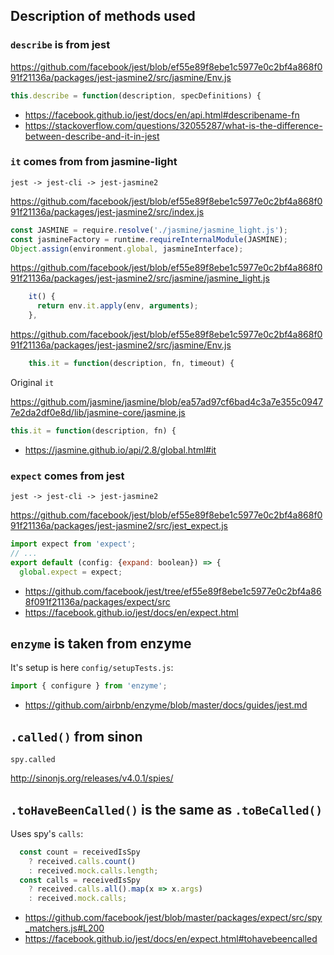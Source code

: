 ## Description of methods used

### `describe` is from jest

https://github.com/facebook/jest/blob/ef55e89f8ebe1c5977e0c2bf4a868f091f21136a/packages/jest-jasmine2/src/jasmine/Env.js

```javascript
this.describe = function(description, specDefinitions) {
```

- https://facebook.github.io/jest/docs/en/api.html#describename-fn
- https://stackoverflow.com/questions/32055287/what-is-the-difference-between-describe-and-it-in-jest

### `it` comes from from jasmine-light

`jest -> jest-cli -> jest-jasmine2`

https://github.com/facebook/jest/blob/ef55e89f8ebe1c5977e0c2bf4a868f091f21136a/packages/jest-jasmine2/src/index.js

```javascript
const JASMINE = require.resolve('./jasmine/jasmine_light.js');
const jasmineFactory = runtime.requireInternalModule(JASMINE);
Object.assign(environment.global, jasmineInterface);
```

https://github.com/facebook/jest/blob/ef55e89f8ebe1c5977e0c2bf4a868f091f21136a/packages/jest-jasmine2/src/jasmine/jasmine_light.js

```javascript
    it() {
      return env.it.apply(env, arguments);
    },
```

https://github.com/facebook/jest/blob/ef55e89f8ebe1c5977e0c2bf4a868f091f21136a/packages/jest-jasmine2/src/jasmine/Env.js

```javascript
    this.it = function(description, fn, timeout) {
```

Original `it`

https://github.com/jasmine/jasmine/blob/ea57ad97cf6bad4c3a7e355c09477e2da2df0e8d/lib/jasmine-core/jasmine.js

```javascript
this.it = function(description, fn) {
```

- https://jasmine.github.io/api/2.8/global.html#it

### `expect` comes from jest

`jest -> jest-cli -> jest-jasmine2`

https://github.com/facebook/jest/blob/ef55e89f8ebe1c5977e0c2bf4a868f091f21136a/packages/jest-jasmine2/src/jest_expect.js

```javascript
import expect from 'expect';
// ...
export default (config: {expand: boolean}) => {
  global.expect = expect;
```

- https://github.com/facebook/jest/tree/ef55e89f8ebe1c5977e0c2bf4a868f091f21136a/packages/expect/src
- https://facebook.github.io/jest/docs/en/expect.html

## `enzyme` is taken from enzyme

It's setup is here `config/setupTests.js`:

```javascript
import { configure } from 'enzyme';
```

- https://github.com/airbnb/enzyme/blob/master/docs/guides/jest.md

## `.called()` from sinon

`spy.called`

http://sinonjs.org/releases/v4.0.1/spies/

## `.toHaveBeenCalled()` is the same as `.toBeCalled()`

Uses spy's `calls`:

```javascript
  const count = receivedIsSpy
    ? received.calls.count()
    : received.mock.calls.length;
  const calls = receivedIsSpy
    ? received.calls.all().map(x => x.args)
    : received.mock.calls;
```

- https://github.com/facebook/jest/blob/master/packages/expect/src/spy_matchers.js#L200
- https://facebook.github.io/jest/docs/en/expect.html#tohavebeencalled